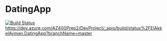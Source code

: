 # DatingApp
[![Build Status](https://dev.azure.com/AZ400Prep2/DevProject/_apis/build/status%2FElAkkelAyman.DatingApp?branchName=master)](https://dev.azure.com/AZ400Prep2/DevProject/_build/latest?definitionId=5&branchName=master)
https://dev.azure.com/AZ400Prep2/DevProject/_apis/build/status%2FElAkkelAyman.DatingApp?branchName=master

